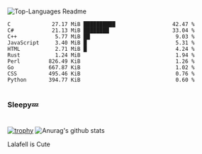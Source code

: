 #

![Top-Languages Readme](https://github.com/MogsFriend/MogsFriend/workflows/Top-Languages%20Readme/badge.svg)

<!--START_SECTION:top_language-->
```text
C             27.17 MiB ██████████                  42.47 %
C#            21.13 MiB ████████                    33.04 %
C++            5.77 MiB ██                           9.03 %
JavaScript     3.40 MiB █                            5.31 %
HTML           2.71 MiB █                            4.24 %
Rust           1.24 MiB                              1.94 %
Perl         826.49 KiB                              1.26 %
Go           667.87 KiB                              1.02 %
CSS          495.46 KiB                              0.76 %
Python       394.77 KiB                              0.60 %
```
<!--END_SECTION:top_language-->

#
### Sleepy💤
#
[![trophy](https://github-profile-trophy.vercel.app/?username=MogsFriend&theme=onedark)](https://github.com/ryo-ma/github-profile-trophy)
![Anurag's github stats](https://github-readme-stats.vercel.app/api?username=MogsFriend&hide=prs,issues,contribs&count_private=true)

Lalafell is Cute
<!--
**MogsFriend/MogsFriend** is a ✨ _special_ ✨ repository because its `README.md` (this file) appears on your GitHub profile.

Here are some ideas to get you started:

- 🔭 I’m currently working on ...
- 🌱 I’m currently learning ...
- 👯 I’m looking to collaborate on ...
- 🤔 I’m looking for help with ...
- 💬 Ask me about ...
- 📫 How to reach me: ...
- 😄 Pronouns: ...
- ⚡ Fun fact: ...
-->
